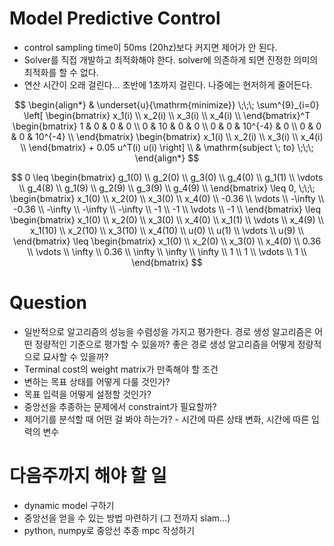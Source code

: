 # Model Predictive Control

- control sampling time이 50ms (20hz)보다 커지면 제어가 안 된다.
- Solver를 직접 개발하고 최적화해야 한다. solver에 의존하게 되면 진정한 의미의 최적화를 할 수 없다.
- 연산 시간이 오래 걸린다... 초반에 1초까지 걸린다. 나중에는 현저하게 줄어든다.

$$
\begin{align*}
  & \underset{u}{\mathrm{minimize}} \;\;\;
  \sum^{9}_{i=0} \left[
  \begin{bmatrix}
    x_1(i) \\
    x_2(i) \\
    x_3(i) \\
    x_4(i) \\
  \end{bmatrix}^T
  \begin{bmatrix}
    1 & 0 & 0 & 0 \\
    0 & 10 & 0 & 0 \\
    0 & 0 & 10^{-4} & 0 \\
    0 & 0 & 0 & 10^{-4} \\
  \end{bmatrix}
  \begin{bmatrix}
    x_1(i) \\
    x_2(i) \\
    x_3(i) \\
    x_4(i) \\
  \end{bmatrix} + 0.05 u^T(i) u(i) \right] \\
  & \mathrm{subject \; to} \;\;\;
\end{align*}
$$

$$
0 \leq
\begin{bmatrix}
  g_1(0) \\
  g_2(0) \\
  g_3(0) \\
  g_4(0) \\
  g_1(1) \\
  \vdots \\
  g_4(8) \\
  g_1(9) \\
  g_2(9) \\
  g_3(9) \\
  g_4(9) \\
\end{bmatrix}
\leq 0, \;\;\;
\begin{bmatrix}
  x_1(0) \\
  x_2(0) \\
  x_3(0) \\
  x_4(0) \\
  -0.36 \\
  \vdots \\
  -\infty \\
  -0.36 \\
  -\infty \\
  -\infty \\
  -\infty \\
  -1 \\
  -1 \\
  \vdots \\
  -1 \\
\end{bmatrix}
\leq
\begin{bmatrix}
  x_1(0) \\
  x_2(0) \\
  x_3(0) \\
  x_4(0) \\
  x_1(1) \\
  \vdots \\
  x_4(9) \\
  x_1(10) \\
  x_2(10) \\
  x_3(10) \\
  x_4(10) \\
  u(0) \\
  u(1) \\
  \vdots \\
  u(9) \\
\end{bmatrix}
\leq
\begin{bmatrix}
  x_1(0) \\
  x_2(0) \\
  x_3(0) \\
  x_4(0) \\
  0.36 \\
  \vdots \\
  \infty \\
  0.36 \\
  \infty \\
  \infty \\
  \infty \\
  1 \\
  1 \\
  \vdots \\
  1 \\
\end{bmatrix}
$$

# Question

- 일반적으로 알고리즘의 성능을 수렴성을 가지고 평가한다. 경로 생성 알고리즘은 어떤 정량적인 기준으로 평가할 수 있을까? 좋은 경로 생성 알고리즘을 어떻게 정량적으로 묘사할 수 있을까?
- Terminal cost의 weight matrix가 만족해야 할 조건
- 변하는 목표 상태를 어떻게 다룰 것인가?
- 목표 입력을 어떻게 설정할 것인가?
- 중앙선을 추종하는 문제에서 constraint가 필요할까?
- 제어기를 분석할 때 어떤 걸 봐야 하는가? - 시간에 따른 상태 변화, 시간에 따른 입력의 변수

# 다음주까지 해야 할 일

- dynamic model 구하기
- 중앙선을 얻을 수 있는 방법 마련하기 (그 전까지 slam...)
- python, numpy로 중앙선 추종 mpc 작성하기
